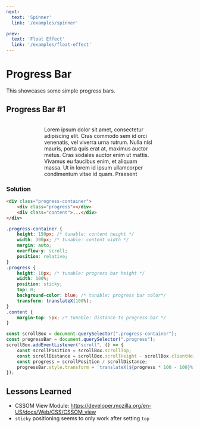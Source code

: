 ```yaml
---
next:
  text: 'Spinner'
  link: '/examples/spinner'

prev:
  text: 'Float Effect'
  link: '/examples/float-effect'
---
```


# Progress Bar

This showcases some simple progress bars.

## Progress Bar #1

<div class="progress-container">
<div class="progress"></div>
<div class="content">
Lorem ipsum dolor sit amet, consectetur adipiscing elit. Cras commodo sem id orci venenatis, vel viverra urna rutrum. Nulla nisl mauris, porta quis erat at, maximus auctor metus. Cras sodales auctor enim ut mattis. Vivamus eu faucibus enim, et aliquam massa. Ut in lorem id ipsum ullamcorper condimentum vitae id quam. Praesent rhoncus mi ut dui lacinia pulvinar. In faucibus nibh et massa fermentum porta. Maecenas ultrices, turpis eu sodales facilisis, urna lectus bibendum urna, vel lobortis leo nulla vel augue. Duis pellentesque sollicitudin massa, a efficitur eros aliquet in. Sed malesuada accumsan ultrices. Duis cursus felis et felis consequat, nec tincidunt nisi pulvinar.

Aenean sagittis, risus at consectetur finibus, ante justo sodales enim, at laoreet augue erat in justo. Mauris facilisis condimentum ultricies. Sed erat ante, blandit nec ullamcorper nec, fringilla vel mauris. Ut id magna sodales, viverra nibh id, maximus purus. Praesent eu est a arcu porttitor ullamcorper. Vivamus vitae consequat nisl, in malesuada dui. Integer molestie viverra condimentum. In hac habitasse platea dictumst. Quisque elementum ut purus a accumsan.

Suspendisse tempor mauris eget rhoncus eleifend. Cras sagittis nunc odio, ut consequat purus posuere at. Morbi at turpis non mi ullamcorper rutrum. Integer at ornare urna. Mauris vulputate neque vel arcu fermentum, ut blandit lacus iaculis. Nullam et interdum lectus. Vestibulum at mattis tellus, a imperdiet lorem. Lorem ipsum dolor sit amet, consectetur adipiscing elit. Duis feugiat velit vel nulla posuere malesuada. Aenean ornare suscipit sapien. Suspendisse in cursus nibh. Cras consectetur leo dolor, faucibus lobortis magna semper a. Mauris ultrices risus a enim pharetra laoreet.

Vestibulum accumsan odio vel nisl congue tristique. Quisque sollicitudin convallis libero sit amet dictum. Mauris libero quam, iaculis vel nisl a, faucibus consectetur eros. Ut purus nisi, finibus vel neque eget, placerat sagittis felis. Maecenas sed varius eros. Suspendisse ultricies ut leo ut consectetur. Etiam gravida, quam at laoreet porttitor, velit felis pretium enim, quis condimentum diam quam eget velit. Maecenas metus mi, rutrum ac condimentum non, laoreet eget justo.

Donec non nisi non odio pharetra dapibus ac non magna. Sed magna massa, accumsan id nibh eget, luctus placerat sem. Sed eu sodales eros. Sed sagittis dignissim velit ac fringilla. Nullam sollicitudin ex sit amet iaculis lacinia. Integer non nulla fringilla, feugiat leo a, bibendum mauris. Nam gravida tempor augue, at lobortis augue iaculis vitae. 
</div>
</div>

<style>
    .progress-container {
        height: 150px;
        width: 300px;
        margin: auto;
        overflow-y: scroll;
        position: relative;
    }
    .progress {
        height: 10px;
        width: 100%;
        position: sticky;
        top: 0;
        background-color: blue;
        transform: translateX(100%);
    }
    .content {
        margin-top: 5px;
    }
</style>

<script setup>
import { onMounted } from "vue";

onMounted(() => {
    const scrollBox = document.querySelector(".progress-container");
    const progressBar = document.querySelector(".progress");
    scrollBox.addEventListener("scroll", () => {
        const scrollPosition = scrollBox.scrollTop;
        const scrollDistance = scrollBox.scrollHeight - scrollBox.clientHeight;
        const progress = scrollPosition / scrollDistance;
        progressBar.style.transform = `translateX(${progress * 100 - 100}%)`;
    });
});
</script>

### Solution

```html
<div class="progress-container">
    <div class="progress"></div>
    <div class="content">...</div>
</div>
```

```css
.progress-container {
    height: 150px; /* tunable: content height */
    width: 300px; /* tunable: content width */
    margin: auto;
    overflow-y: scroll;
    position: relative;
}
.progress {
    height: 10px; /* tunable: progress bar height */
    width: 100%;
    position: sticky;
    top: 0;
    background-color: blue; /* tunable: progress bar color*/
    transform: translateX(100%);
}
.content {
    margin-top: 5px; /* tunable: distance to progress bar */
}
```

```js
const scrollBox = document.querySelector(".progress-container");
const progressBar = document.querySelector(".progress");
scrollBox.addEventListener("scroll", () => {
    const scrollPosition = scrollBox.scrollTop;
    const scrollDistance = scrollBox.scrollHeight - scrollBox.clientHeight;
    const progress = scrollPosition / scrollDistance;
    progressBar.style.transform = `translateX(${progress * 100 - 100}%)`;
});
```

## Lessons Learned

- CSSOM View Module: https://developer.mozilla.org/en-US/docs/Web/CSS/CSSOM_view
- `sticky` positioning seems to only work after setting `top`
